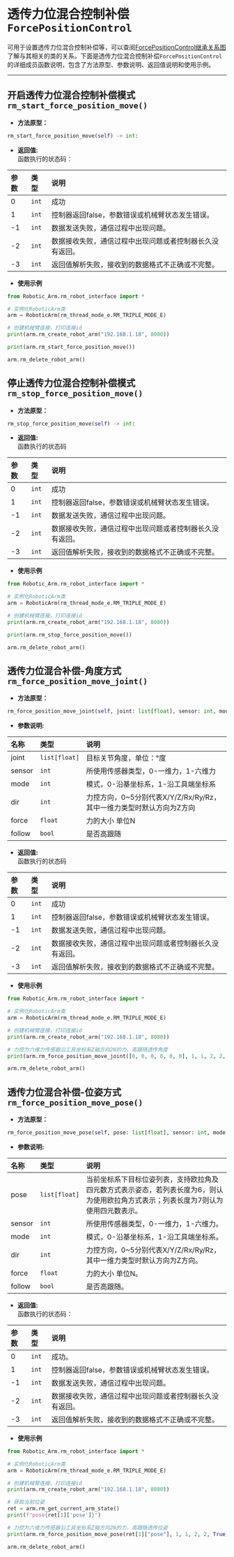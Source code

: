 # 透传力位混合控制补偿`ForcePositionControl`

可用于设置透传力位混合控制补偿等，可以查阅[ForcePositionControl继承关系图](../python/InheritanceDiagram/ForcePositionControl.md)了解与其相关的类的关系。下面是透传力位混合控制补偿`ForcePositionControl`的详细成员函数说明，包含了方法原型、参数说明、返回值说明和使用示例。

---

## 开启透传力位混合控制补偿模式`rm_start_force_position_move()`

- **方法原型：**

```python
rm_start_force_position_move(self) -> int:
```

- **返回值:** </br>
函数执行的状态码：

|   参数    |  类型   |   说明    |
| :--- | :--- | :---|
|   0  |    `int`   |    成功    |
|   1  |    `int`   |   控制器返回false，参数错误或机械臂状态发生错误。    |
|  -1  |    `int`   |   数据发送失败，通信过程中出现问题。    |
|  -2  |    `int`   |   数据接收失败，通信过程中出现问题或者控制器长久没有返回。    |
|  -3  |    `int`   |   返回值解析失败，接收到的数据格式不正确或不完整。   |

- **使用示例**
  
```python
from Robotic_Arm.rm_robot_interface import *

# 实例化RoboticArm类
arm = RoboticArm(rm_thread_mode_e.RM_TRIPLE_MODE_E)

# 创建机械臂连接，打印连接id
print(arm.rm_create_robot_arm("192.168.1.18", 8080))

print(arm.rm_start_force_position_move())

arm.rm_delete_robot_arm()
```

## 停止透传力位混合控制补偿模式`rm_stop_force_position_move()`

- **方法原型：**

```python
rm_stop_force_position_move(self) -> int:
```

- **返回值:** </br>
函数执行的状态码

|   参数    |  类型   |   说明    |
| :--- | :--- | :---|
|   0  |    `int`   |    成功    |
|   1  |    `int`   |   控制器返回false，参数错误或机械臂状态发生错误。    |
|  -1  |    `int`   |   数据发送失败，通信过程中出现问题。    |
|  -2  |    `int`   |   数据接收失败，通信过程中出现问题或者控制器长久没有返回。    |
|  -3  |    `int`   |   返回值解析失败，接收到的数据格式不正确或不完整。   |

- **使用示例**
  
```python
from Robotic_Arm.rm_robot_interface import *

# 实例化RoboticArm类
arm = RoboticArm(rm_thread_mode_e.RM_TRIPLE_MODE_E)

# 创建机械臂连接，打印连接id
print(arm.rm_create_robot_arm("192.168.1.18", 8080))

print(arm.rm_stop_force_position_move())

arm.rm_delete_robot_arm()
```

## 透传力位混合补偿-角度方式`rm_force_position_move_joint()`

- **方法原型：**

```python
rm_force_position_move_joint(self, joint: list[float], sensor: int, mode: int, dir: int, force: float, follow: bool) -> int:
```

- **参数说明:**

| 名称        | 类型    | 说明                                   |
| :-------- | :---- | :----------------------------------- |
| joint      | `list[float]` | 目标关节角度，单位：°度       |
| sensor | `int` | 所使用传感器类型，0-一维力，1-六维力 |
| mode | `int` | 模式，0-沿基坐标系，1-沿工具端坐标系 |
| dir | `int`|力控方向，0~5分别代表X/Y/Z/Rx/Ry/Rz，其中一维力类型时默认方向为Z方向 |
| force | `float` | 力的大小 单位N |
| follow | `bool` | 是否高跟随 |


- **返回值:** </br>
函数执行的状态码

|   参数    |  类型   |   说明    |
| :--- | :--- | :---|
|   0  |    `int`   |    成功    |
|   1  |    `int`   |   控制器返回false，参数错误或机械臂状态发生错误。    |
|  -1  |    `int`   |   数据发送失败，通信过程中出现问题。    |
|  -2  |    `int`   |   数据接收失败，通信过程中出现问题或者控制器长久没有返回。    |
|  -3  |    `int`   |   返回值解析失败，接收到的数据格式不正确或不完整。   |

- **使用示例**
  
```python
from Robotic_Arm.rm_robot_interface import *

# 实例化RoboticArm类
arm = RoboticArm(rm_thread_mode_e.RM_TRIPLE_MODE_E)

# 创建机械臂连接，打印连接id
print(arm.rm_create_robot_arm("192.168.1.18", 8080))

# 力控为六维力传感器沿工具坐标系Z轴方向2N的力，高跟随透传角度
print(arm.rm_force_position_move_joint([0, 0, 0, 0, 0, 0], 1, 1, 2, 2, True))

arm.rm_delete_robot_arm()
```

## 透传力位混合补偿-位姿方式`rm_force_position_move_pose()`

- **方法原型：**

```python
rm_force_position_move_pose(self, pose: list[float], sensor: int, mode: int, dir: int, force: float, follow: bool) -> int:
```

- **参数说明:**

| 名称        | 类型    | 说明                                   |
| :-------- | :---- | :----------------------------------- |
| pose      | `list[float]` | 当前坐标系下目标位姿列表，支持欧拉角及四元数方式表示姿态，若列表长度为6，则认为使用欧拉角方式表示；列表长度为7则认为使用四元数表示。       |
| sensor | `int` | 所使用传感器类型，0-一维力，1-六维力。 |
| mode | `int` | 模式，0-沿基坐标系，1-沿工具端坐标系。 |
| dir | `int`|力控方向，0~5分别代表X/Y/Z/Rx/Ry/Rz，其中一维力类型时默认方向为Z方向。 |
| force | `float` | 力的大小 单位N。 |
| follow | `bool` | 是否高跟随。 |

- **返回值:** </br>
函数执行的状态码：

|   参数    |  类型   |   说明    |
| :--- | :--- | :---|
|   0  |    `int`   |    成功。    |
|   1  |    `int`   |   控制器返回false，参数错误或机械臂状态发生错误。    |
|  -1  |    `int`   |   数据发送失败，通信过程中出现问题。    |
|  -2  |    `int`   |   数据接收失败，通信过程中出现问题或者控制器长久没有返回。    |
|  -3  |    `int`   |   返回值解析失败，接收到的数据格式不正确或不完整。   |

- **使用示例**
  
```python
from Robotic_Arm.rm_robot_interface import *

# 实例化RoboticArm类
arm = RoboticArm(rm_thread_mode_e.RM_TRIPLE_MODE_E)

# 创建机械臂连接，打印连接id
print(arm.rm_create_robot_arm("192.168.1.18", 8080))

# 获取当前位姿
ret = arm.rm_get_current_arm_state()
print(f"pose{ret[1]['pose']}")

# 力控为六维力传感器沿工具坐标系Z轴方向2N的力，高跟随透传位姿
print(arm.rm_force_position_move_pose(ret[1]["pose"], 1, 1, 2, 2, True))

arm.rm_delete_robot_arm()
```
